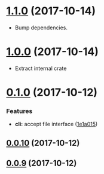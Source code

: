 <a name="1.1.0"></a>
# [1.1.0](https://github.com/packsaddle/rust-text2checkstyle_cli/compare/v1.0.0...v1.1.0) (2017-10-14)

* Bump dependencies.

<a name="1.0.0"></a>
# [1.0.0](https://github.com/packsaddle/rust-text2checkstyle_cli/compare/v0.1.0...v1.0.0) (2017-10-14)

* Extract internal crate

<a name="0.1.0"></a>
# [0.1.0](https://github.com/packsaddle/rust-text2checkstyle_cli/compare/v0.0.10...v0.1.0) (2017-10-12)


### Features

* **cli:** accept file interface ([1e1a015](https://github.com/packsaddle/rust-text2checkstyle_cli/commit/1e1a015))



<a name="0.0.10"></a>
## [0.0.10](https://github.com/packsaddle/rust-text2checkstyle_cli/compare/v0.0.9...v0.0.10) (2017-10-12)



<a name="0.0.9"></a>
## [0.0.9](https://github.com/packsaddle/rust-text2checkstyle_cli/compare/v0.0.8...v0.0.9) (2017-10-12)



